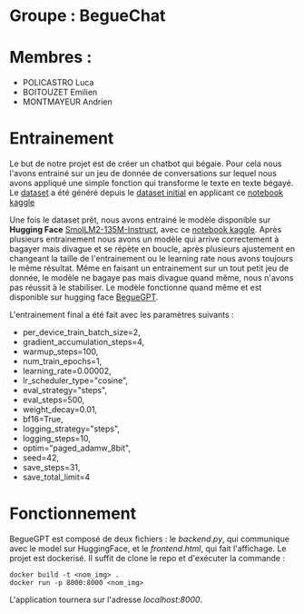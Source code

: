 # Groupe : BegueChat

# Membres : 

- POLICASTRO Luca
- BOITOUZET Emilien
- MONTMAYEUR Andrien

# Entrainement

Le but de notre projet est de créer un chatbot qui bégaie. Pour cela nous l'avons entrainé sur un jeu de donnée de conversations sur lequel nous avons appliqué une simple fonction qui transforme le texte en texte bégayé.
Le [dataset](https://huggingface.co/datasets/Khmarigou/alpace_begue_fr) a été généré depuis le [dataset initial](https://huggingface.co/datasets/yahma/alpaca-cleaned) en applicant ce [notebook kaggle](https://www.kaggle.com/code/khmarigou/transforme-dataset-into-begue)

Une fois le dataset prêt, nous avons entrainé le modèle disponible sur **Hugging Face** [SmolLM2-135M-Instruct](https://huggingface.co/HuggingFaceTB/SmolLM2-135M-Instruct), avec ce [notebook kaggle](https://www.kaggle.com/code/khmarigou/trainingbeguemodel). 
Après plusieurs entrainement nous avons un modèle qui arrive correctement à bagayer mais divague et se répète en boucle, après plusieurs ajustement en changeant la taille de l'entrainement ou le learning rate nous avons toujours le même résultat. Même en faisant un entrainement sur un tout petit jeu de donnée, le modèle ne bagaye pas mais divague quand même, nous n'avons pas réussit à le stabiliser. Le modèle fonctionne quand même et est disponible sur hugging face [BegueGPT](https://huggingface.co/Khmarigou/Begue).

L'entrainement final a été fait avec les paramètres suivants :
- per_device_train_batch_size=2,
- gradient_accumulation_steps=4,
- warmup_steps=100,
- num_train_epochs=1,
- learning_rate=0.00002,
- lr_scheduler_type="cosine",
- eval_strategy="steps",
- eval_steps=500,
- weight_decay=0.01,
- bf16=True,
- logging_strategy="steps",
- logging_steps=10,
- optim="paged_adamw_8bit",
- seed=42,
- save_steps=31,
- save_total_limit=4

# Fonctionnement

BegueGPT est composé de deux fichiers : le *backend.py*, qui communique avec le model sur HuggingFace, et le *frontend.html*, qui fait l'affichage.
Le projet est dockerisé. Il suffit de clone le repo et d'exécuter la commande :
```
docker build -t <nom_img> .
docker run -p 8000:8000 <nom_img>
```
L'application tournera sur l'adresse *localhost:8000*.
